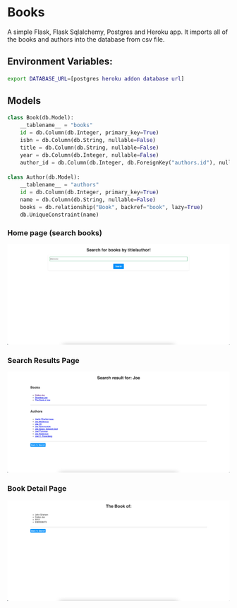 # Books

A simple Flask, Flask Sqlalchemy, Postgres and Heroku app.
It imports all of the books and authors into the database from csv file.

## Environment Variables:

```bash
export DATABASE_URL=[postgres heroku addon database url]
```

## Models

```py
class Book(db.Model):
    __tablename__ = "books"
    id = db.Column(db.Integer, primary_key=True)
    isbn = db.Column(db.String, nullable=False)
    title = db.Column(db.String, nullable=False)
    year = db.Column(db.Integer, nullable=False)
    author_id = db.Column(db.Integer, db.ForeignKey("authors.id"), nullable=True)

class Author(db.Model):
    __tablename__ = "authors"
    id = db.Column(db.Integer, primary_key=True)
    name = db.Column(db.String, nullable=False)
    books = db.relationship("Book", backref="book", lazy=True)
    db.UniqueConstraint(name)
```

### Home page (search books)

![Home Page](images/search.png)

### Search Results Page

![Search Results Page](images/search_results.png)

### Book Detail Page

![Book Detail Page](images/book_detail.png)
